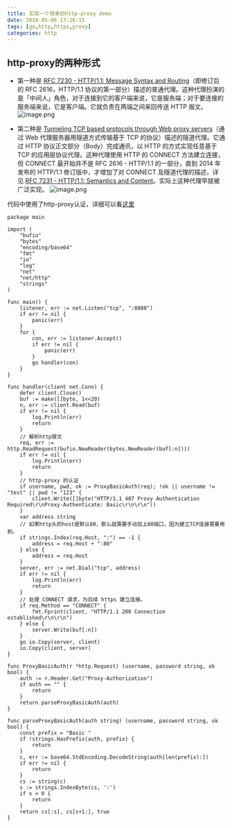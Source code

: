 ```yaml
---
title: 实现一个简单的http-proxy demo
date: 2018-05-06 17:26:15
tags: [go,http,https,proxy]
categories: http
---
```


## http-proxy的两种形式
* 第一种是 [RFC 7230 - HTTP/1.1: Message Syntax and Routing](http://tools.ietf.org/html/rfc7230)（即修订后的 RFC 2616，HTTP/1.1 协议的第一部分）描述的普通代理。这种代理扮演的是「中间人」角色，对于连接到它的客户端来说，它是服务端；对于要连接的服务端来说，它是客户端。它就负责在两端之间来回传送 HTTP 报文。
![image.png](https://upload-images.jianshu.io/upload_images/8053527-eebb02c1b2a0f651.png?imageMogr2/auto-orient/strip%7CimageView2/2/w/1240)
<!-- more -->

* 第二种是 [Tunneling TCP based protocols through Web proxy servers](https://tools.ietf.org/html/draft-luotonen-web-proxy-tunneling-01)（通过 Web 代理服务器用隧道方式传输基于 TCP 的协议）描述的隧道代理。它通过 HTTP 协议正文部分（Body）完成通讯，以 HTTP 的方式实现任意基于 TCP 的应用层协议代理。这种代理使用 HTTP 的 CONNECT 方法建立连接，但 CONNECT 最开始并不是 RFC 2616 - HTTP/1.1 的一部分，直到 2014 年发布的 HTTP/1.1 修订版中，才增加了对 CONNECT 及隧道代理的描述，详见 [RFC 7231 - HTTP/1.1: Semantics and Content](https://tools.ietf.org/html/rfc7231#section-4.3.6)。实际上这种代理早就被广泛实现。
![image.png](https://upload-images.jianshu.io/upload_images/8053527-8642805e5fc7e678.png?imageMogr2/auto-orient/strip%7CimageView2/2/w/1240)

代码中使用了http-proxy认证，详细可以看[这里](https://developer.mozilla.org/en-US/docs/Web/HTTP/Status/407)
```
package main

import (
	"bufio"
	"bytes"
	"encoding/base64"
	"fmt"
	"io"
	"log"
	"net"
	"net/http"
	"strings"
)

func main() {
	listener, err := net.Listen("tcp", ":8080")
	if err != nil {
		panic(err)
	}
	for {
		con, err := listener.Accept()
		if err != nil {
			panic(err)
		}
		go handler(con)
	}
}

func handler(client net.Conn) {
	defer client.Close()
	buf := make([]byte, 1<<20)
	n, err := client.Read(buf)
	if err != nil {
		log.Println(err)
		return
	}
	// 解析http报文
	req, err := http.ReadRequest(bufio.NewReader(bytes.NewReader(buf[:n])))
	if err != nil {
		log.Println(err)
		return
	}
	// http-proxy 的认证
	if username, pwd, ok := ProxyBasicAuth(req); !ok || username != "test" || pwd != "123" {
		client.Write([]byte("HTTP/1.1 407 Proxy Authentication Required\r\nProxy-Authenticate: Basic\r\n\r\n"))
	}
	var address string
	// 如果http头的host是默认80，那么就需要手动加上80端口，因为建立TCP连接需要用到。
	if strings.Index(req.Host, ":") == -1 {
		address = req.Host + ":80"
	} else {
		address = req.Host
	}
	server, err := net.Dial("tcp", address)
	if err != nil {
		log.Println(err)
		return
	}
	// 处理 CONNECT 请求，为后续 https 建立连接。
	if req.Method == "CONNECT" {
		fmt.Fprint(client, "HTTP/1.1 200 Connection established\r\n\r\n")
	} else {
		server.Write(buf[:n])
	}
	go io.Copy(server, client)
	io.Copy(client, server)
}

func ProxyBasicAuth(r *http.Request) (username, password string, ok bool) {
	auth := r.Header.Get("Proxy-Authorization")
	if auth == "" {
		return
	}
	return parseProxyBasicAuth(auth)
}

func parseProxyBasicAuth(auth string) (username, password string, ok bool) {
	const prefix = "Basic "
	if !strings.HasPrefix(auth, prefix) {
		return
	}
	c, err := base64.StdEncoding.DecodeString(auth[len(prefix):])
	if err != nil {
		return
	}
	cs := string(c)
	s := strings.IndexByte(cs, ':')
	if s < 0 {
		return
	}
	return cs[:s], cs[s+1:], true
}
```
